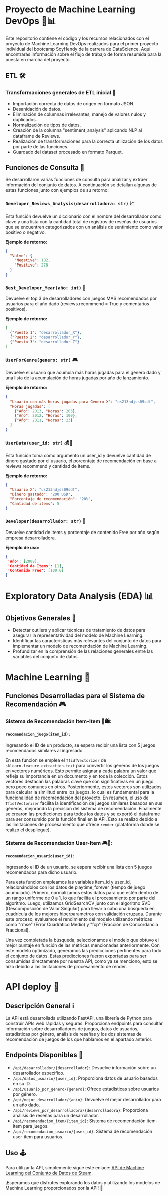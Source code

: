 
# Proyecto de Machine Learning DevOps 🤖📊

Este repositorio contiene el código y los recursos relacionados con el proyecto de Machine Learning DevOps realizados para el primer proyecto individual del bootcamp SoyHendy de la carrera de DataScience. Aquí encontrarás información sobre el flujo de trabajo de forma resumida para la puesta en marcha del proyecto.

## ETL 🛠️

### Transformaciones generales de ETL inicial 🔄

- Importación correcta de datos de origen en formato JSON.
- Desanidación de datos.
- Eliminación de columnas irrelevantes, manejo de valores nulos y duplicados.
- Normalización de tipos de datos.
- Creación de la columna "sentiment_analysis" aplicando NLP al dataframe de Reviews.
- Realización de transformaciones para la correcta utilización de los datos por parte de las funciones.
- Guardado del dataset procesado en formato Parquet.

## Funciones de Consulta 📝

Se desarrollaron varias funciones de consulta para analizar y extraer información del conjunto de datos. A continuación se detallan algunas de estas funciones junto con ejemplos de su retorno:

### `Developer_Reviews_Analysis(desarrolladora: str)` 📈

Esta función devuelve un diccionario con el nombre del desarrollador como clave y una lista con la cantidad total de registros de reseñas de usuarios que se encuentren categorizados con un análisis de sentimiento como valor positivo o negativo.

**Ejemplo de retorno:**

```json
{
  "Valve": {
    "Negative": 182,
    "Positive": 278
  }
}
```

### `Best_Developer_Year(año: int)` 🥇

Devuelve el top 3 de desarrolladores con juegos MÁS recomendados por usuarios para el año dado (reviews.recommend = True y comentarios positivos).

**Ejemplo de retorno:**

```json
[
  {"Puesto 1": "desarrollador_X"},
  {"Puesto 2": "desarrollador_Y"},
  {"Puesto 3": "desarrollador_Z"}
]
```

### `UserForGenre(genero: str)` 🎮

Devuelve el usuario que acumula más horas jugadas para el género dado y una lista de la acumulación de horas jugadas por año de lanzamiento.

**Ejemplo de retorno:**

```json
{
  "Usuario con más horas jugadas para Género X": "us213ndjss09sdf",
  "Horas jugadas": [
    {"Año": 2013, "Horas": 203},
    {"Año": 2012, "Horas": 100},
    {"Año": 2011, "Horas": 23}
  ]
}
```

### `UserData(user_id: str)` 💰👤

Esta función toma como argumento un user_id y devuelve cantidad de dinero gastado por el usuario, el porcentaje de recomendación en base a reviews.recommend y cantidad de items.

**Ejemplo de retorno:**

```json
{
  "Usuario X": "us213ndjss09sdf",
  "Dinero gastado": "200 USD",
  "Porcentaje de recomendación": "20%",
  "Cantidad de items": 5
}
```

### `Developer(desarrollador: str)` 📅

Devuelve cantidad de items y porcentaje de contenido Free por año según empresa desarrolladora.

**Ejemplo de uso:**

```json
{
 'Año': [2008],
 'Cantidad de Items': [1],
 'Contenido Free': [100.0]
}
```

# Exploratory Data Analysis (EDA) 📊

## Objetivos Generales 🎯
- Detectar outliers y aplicar técnicas de tratamiento de datos para asegurar la representatividad del modelo de Machine Learning.
- Identificar las características más relevantes del conjunto de datos para implementar un modelo de recomendación de Machine Learning.
- Profundizar en la comprensión de las relaciones generales entre las variables del conjunto de datos.

# Machine Learning 🤖

## Funciones Desarrolladas para el Sistema de Recomendación 🎮

### Sistema de Recomendación Item-Item 🛒🛍️:

#### `recomendacion_juego(item_id):`

Ingresando el ID de un producto, se espera recibir una lista con 5 juegos recomendados similares al ingresado.

En esta funcion se emplea el `TfidfVectorizer` de `sklearn.feature_extraction.text` para convertir los géneros de los juegos en vectores numéricos. Esto permite asignar a cada palabra un valor que refleja su importancia en un documento y en toda la colección. Estos vectores destacan las palabras clave que son significativas en un juego pero poco comunes en otros. 
Posteriormente, estos vectores son utilizados para calcular la similitud entre los juegos, lo cual es fundamental para la funcionalidad de recomendación del proyecto. En resumen, el uso de `TfidfVectorizer` facilita la identificación de juegos similares basados en sus géneros, mejorando la precisión del sistema de recomendación. Finalmente se crearon las predicciones para todos los datos y se exportó el dataframe para ser consumido por la función final en la API. Esto se realizó debido a las limitaciones de procesamiento que ofrece `render` (plataforma donde se realizó el despliegue).





### Sistema de Recomendación User-Item 🎮👤:

#### `recomendacion_usuario(user_id):`

Ingresando el ID de un usuario, se espera recibir una lista con 5 juegos recomendados para dicho usuario.

Para esta funcion empleamos las variables item_id y user_id, relacionándolos con los datos de playtime_forever (tiempo de juego acumulado). Primero, normalizamos estos datos para que estén dentro de un rango uniforme de 0 a 1, lo que facilita el procesamiento por parte del algoritmo. Luego, utilizamos GridSearchCV junto con el algoritmo SVD (Descomposición de Valor Singular) para llevar a cabo una búsqueda en cuadrícula de los mejores hiperparametros con validación cruzada. Durante este proceso, evaluamos el rendimiento del modelo utilizando métricas como "rmse" (Error Cuadrático Medio) y "fcp" (Fracción de Concordancia Fraccional).

Una vez completada la búsqueda, seleccionamos el modelo que obtuvo el mejor puntaje en función de las métricas mencionadas anteriormente. Con este modelo optimizado, generamos las predicciones pertinentes para todo el conjunto de datos. Estas predicciones fueron exportadas  para ser consumidas directamente por nuestra API, como ya se menciono, esto se hizo debido a las limitaciones de procesamiento de render.

# API deploy 🚀

## Descripción General ℹ️

La API está desarrollada utilizando FastAPI, una librería de Python para construir APIs web rápidas y seguras. Proporciona endpoints para consultar información sobre desarrolladores de juegos, datos de usuarios, estadísticas por género, análisis de reseñas y los dos sistemas de recomendación de juegos de los que hablamos en el apartado anterior.

## Endpoints Disponibles 📡

- `/api/desarrollador/{desarrollador}`: Devuelve información sobre un desarrollador específico.
- `/api/datos_usuario/{user_id}`: Proporciona datos de usuario basados en su ID.
- `/api/usuario_por_genero/{genero}`: Ofrece estadísticas sobre usuarios por género.
- `/api/mejor_desarrollador/{anio}`: Devuelve el mejor desarrollador para un año dado.
- `/api/reviews_por_desarrolladora/{desarrolladora}`: Proporciona análisis de reseñas para un desarrollador.
- `/api/recomendacion_item/{item_id}`: Sistema de recomendación item-item para juegos.
- `/api/recomendacion_usuario/{user_id}`: Sistema de recomendación user-item para usuarios.

## Uso 🕹️

Para utilizar la API, simplemente sigue este enlace: [API de Machine Learning del Conjunto de Datos de Steam](https://steam-data-project.onrender.com).

¡Esperamos que disfrutes explorando los datos y utilizando los modelos de Machine Learning proporcionados por la API! 🚀